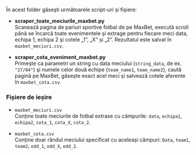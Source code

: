 În acest folder găsești următoarele script-uri și fișiere:

- **scraper_toate_meciurile_maxbet.py**  
  Scanează pagina de pariuri sportive fotbal de pe MaxBet, execută scroll până se încarcă toate evenimentele și extrage pentru fiecare meci data, echipa 1, echipa 2 şi cotele „1”, „X” și „2”. Rezultatul este salvat în `maxbet_meciuri.csv`.

- **scraper_cota_eveniment_maxbet.py**  
  Primeşte ca parametri un string cu data meciului (`string_data`, de ex. `"27/04"`) şi numele celor două echipe (`team_name1`, `team_name2`), caută pagină pe MaxBet, găsește exact acel meci şi salvează cotele aferente în `maxbet_cota.csv`.

### Fișiere de ieșire

- `maxbet_meciuri.csv`  
  Conține toate meciurile de fotbal extrase cu câmpurile: `data`, `echipa1`, `echipa2`, `cota_1`, `cota_X`, `cota_2`.

- `maxbet_cota.csv`  
  Conține doar rândul meciului specificat cu aceleași câmpuri: `Data`, `team1`, `team2`, `odd_1`, `odd_X`, `odd_2`.
